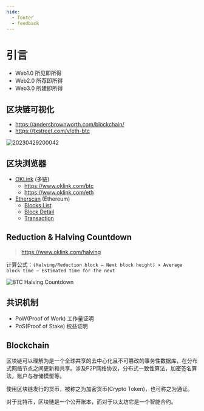 ```yaml
---
hide:
  - footer
  - feedback
---
```

# 引言

- Web1.0 所见即所得
- Web2.0 所荐即所得
- Web3.0 所建即所得

## 区块链可视化

- <https://andersbrownworth.com/blockchain/>
- <https://txstreet.com/v/eth-btc>

![20230429200042](http://image.zuoright.com/20230429200042.png)

## 区块浏览器

- [OKLink](https://www.oklink.com/all-chain) (多链)
  - <https://www.oklink.com/btc>
  - <https://www.oklink.com/eth>
- [Etherscan](https://etherscan.io/) (Ethereum)
  - [Blocks List](https://info.etherscan.com/exploring-block-page/)
  - [Block Detail](https://info.etherscan.com/exploring-block-details-page/)
  - [Transaction](https://info.etherscan.com/understanding-an-ethereum-transaction/)

## Reduction & Halving Countdown

> <https://www.oklink.com/halving>

计算公式：`(Halving/Reduction block – Next block height) × Average block time – Estimated time for the next`

![BTC Halving Countdown](https://image.zuoright.com/BTC%20Halving%20Countdown.png)

## 共识机制

- PoW(Proof of Work) 工作量证明
- PoS(Proof of Stake) 权益证明

## Blockchain

区块链可以理解为是一个全球共享的去中心化且不可篡改的事务性数据库，在分布式网络节点之间更新和共享。涉及P2P网络协议，分布式一致性算法，加密签名算法，账户与存储模型等。

使用区块链发行的货币，被称之为加密货币(Crypto Token)，也可称之为通证。

对于比特币，区块链是一个公开账本，而对于以太坊它是一个智能合约。
